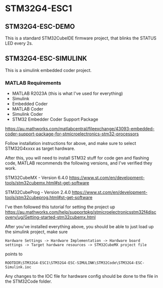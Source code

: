 # STM32G4-ESC1

## STM32G4-ESC-DEMO
This is a standard STM32CubeIDE firmware project, that blinks the STATUS LED every 2s.

## STM32G4-ESC-SIMULINK
This is a simulink embedded coder project.

### MATLAB Requirements
- MATLAB R2023A (this is what I've used for everything)
- Simulink
- Embedded Coder
- MATLAB Coder
- Simulink Coder
- STM32 Embedder Coder Support Package

https://au.mathworks.com/matlabcentral/fileexchange/43093-embedded-coder-support-package-for-stmicroelectronics-stm32-processors

Follow installation instructions for above, and make sure to select STM32G4xxxx as target hardware.

After this, you will need to install STM32 stuff for code gen and flashing code, MATLAB recommends the following versions, and I've verified they work.

STM32CubeMX - Version 6.4.0
https://www.st.com/en/development-tools/stm32cubemx.html#st-get-software

STM32CubeProg - Version 2.4.0
https://www.st.com/en/development-tools/stm32cubeprog.html#st-get-software

I've then followed this tutorial for setting the project up
https://au.mathworks.com/help/supportpkg/stmicroelectronicsstm32f4discovery/ug/Getting-started-stm32cubemx.html

After you've installed everything above, you should be able to just load up the simulink project, make sure

``Hardware Settings -> Hardware Implementation -> Hardware board settings -> Target hardware resources -> STM32CubeMX project file`` 

points to

 ``ROOTDIR\STM32G4-ESC1\STM32G4-ESC-SIMULINK\STM32Code\STM32G4-ESC-Simulink.ioc``

 Any changes to the IOC file for hardware config should be done to the file in the STM32Code folder.